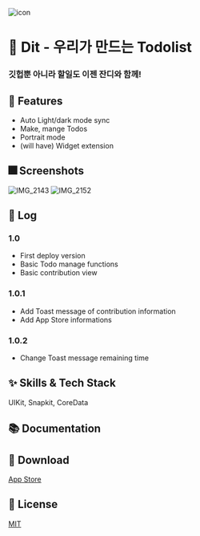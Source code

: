 ![icon](https://user-images.githubusercontent.com/31269150/188957665-591a91ed-6c12-44b6-9602-790d73f7ee28.png)

# :iphone: Dit - 우리가 만드는 Todolist

### 깃헙뿐 아니라 할일도 이젠 잔디와 함께!


## :pushpin: Features

- Auto Light/dark mode sync
- Make, mange Todos
- Portrait mode
- (will have) Widget extension

## :fireworks: Screenshots
![IMG_2143](https://user-images.githubusercontent.com/31269150/189031531-de7bb6ac-4e55-4ecf-b4f5-5ee26dc9b913.png)
![IMG_2152](https://user-images.githubusercontent.com/31269150/189031538-6aaebf24-df5a-432c-bfb2-f04ea03c6b65.png)

## 📄 Log
### 1.0
- First deploy version
- Basic Todo manage functions
- Basic contribution view
### 1.0.1
- Add Toast message of contribution information
- Add App Store informations
### 1.0.2
- Change Toast message remaining time

## :sparkles: Skills & Tech Stack
UIKit, Snapkit, CoreData

## :books: Documentation

## 👏 Download
[App Store](https://apps.apple.com/kr/app/dit/id1643622892)

## :lock_with_ink_pen: License

[MIT](https://choosealicense.com/licenses/mit/)
